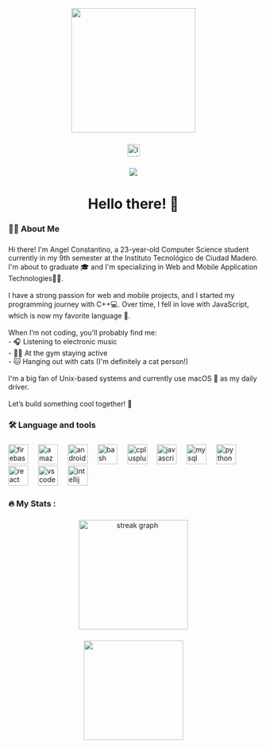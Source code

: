 <div align="center">
  <img height="250" src="https://media2.giphy.com/media/v1.Y2lkPTc5MGI3NjExcmI4anFrMHllMmNraHVwZGV0NW00MW55b3hoZnUzanJ3cThveHh3NCZlcD12MV9pbnRlcm5hbF9naWZfYnlfaWQmY3Q9cw/BiSeh1hFJ2waKPld1p/giphy.gif"  />
</div>

###

<div align="center">
  <a href="https://www.instagram.com/angel_constantino7/" target="_blank">
    <img src="https://img.shields.io/static/v1?message=Instagram&logo=instagram&label=&color=E4405F&logoColor=white&labelColor=&style=for-the-badge" height="25" alt="instagram logo"  />
  </a>
</div>

###

<div align="center">
  <img src="https://visitor-badge.laobi.icu/badge?page_id=consmor7.consmor7&"  />
</div>

###

<h1 align="center">Hello there! 👋</h1>

###

<h3 align="left">👩‍💻  About Me</h3>

###

<p align="left">Hi there! I'm Angel Constantino, a 23-year-old Computer Science student currently in my 9th semester at the Instituto Tecnológico de Ciudad Madero. I'm about to graduate 🎓 and I'm specializing in Web and Mobile Application Technologies📱🌐.<br><br>I have a strong passion for web and mobile projects, and I started my programming journey with C++💻. Over time, I fell in love with JavaScript, which is now my favorite language 💛.<br><br>When I’m not coding, you’ll probably find me:<br>- 🎧 Listening to electronic music  <br>- 🏋️‍♂️ At the gym staying active  <br>- 🐱 Hanging out with cats (I'm definitely a cat person!)<br><br>I'm a big fan of Unix-based systems and currently use macOS 🍎 as my daily driver.<br><br>Let’s build something cool together! 🚀</p>

###

<h3 align="left">🛠 Language and tools</h3>

###

<div align="left">
  <img src="https://cdn.jsdelivr.net/gh/devicons/devicon/icons/firebase/firebase-plain-wordmark.svg" height="40" alt="firebase logo"  />
  <img width="12" />
  <img src="https://cdn.jsdelivr.net/gh/devicons/devicon/icons/amazonwebservices/amazonwebservices-line-wordmark.svg" height="40" alt="amazonwebservices logo"  />
  <img width="12" />
  <img src="https://cdn.jsdelivr.net/gh/devicons/devicon/icons/androidstudio/androidstudio-original.svg" height="40" alt="androidstudio logo"  />
  <img width="12" />
  <img src="https://cdn.jsdelivr.net/gh/devicons/devicon/icons/bash/bash-original.svg" height="40" alt="bash logo"  />
  <img width="12" />
  <img src="https://cdn.jsdelivr.net/gh/devicons/devicon/icons/cplusplus/cplusplus-original.svg" height="40" alt="cplusplus logo"  />
  <img width="12" />
  <img src="https://cdn.jsdelivr.net/gh/devicons/devicon/icons/javascript/javascript-original.svg" height="40" alt="javascript logo"  />
  <img width="12" />
  <img src="https://cdn.jsdelivr.net/gh/devicons/devicon/icons/mysql/mysql-original.svg" height="40" alt="mysql logo"  />
  <img width="12" />
  <img src="https://cdn.jsdelivr.net/gh/devicons/devicon/icons/python/python-original.svg" height="40" alt="python logo"  />
  <img width="12" />
  <img src="https://cdn.jsdelivr.net/gh/devicons/devicon/icons/react/react-original.svg" height="40" alt="react logo"  />
  <img width="12" />
  <img src="https://cdn.jsdelivr.net/gh/devicons/devicon/icons/vscode/vscode-original.svg" height="40" alt="vscode logo"  />
  <img width="12" />
  <img src="https://cdn.jsdelivr.net/gh/devicons/devicon/icons/intellij/intellij-original.svg" height="40" alt="intellij logo"  />
</div>

###

<h3 align="left">🔥   My Stats :</h3>

###

<div align="center">
  <img src="https://streak-stats.demolab.com?user=consmor7&locale=en&mode=daily&theme=dark&hide_border=false&border_radius=5&order=3" height="220" alt="streak graph"  />
</div>

###

<div align="center">
  <img height="200" src="https://media4.giphy.com/media/v1.Y2lkPTc5MGI3NjExYWlobm9lMHkyMGd2eXdicHI4d2Vocm51YjNmNXB6M2I1bHJoeDhqNSZlcD12MV9pbnRlcm5hbF9naWZfYnlfaWQmY3Q9Zw/l4pThMAKS4BOtz8d2/giphy.gif"  />
</div>

###
